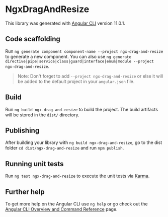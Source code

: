# NgxDragAndResize

This library was generated with [Angular CLI](https://github.com/angular/angular-cli) version 11.0.1.

## Code scaffolding

Run `ng generate component component-name --project ngx-drag-and-resize` to generate a new component. You can also use `ng generate directive|pipe|service|class|guard|interface|enum|module --project ngx-drag-and-resize`.
> Note: Don't forget to add `--project ngx-drag-and-resize` or else it will be added to the default project in your `angular.json` file. 

## Build

Run `ng build ngx-drag-and-resize` to build the project. The build artifacts will be stored in the `dist/` directory.

## Publishing

After building your library with `ng build ngx-drag-and-resize`, go to the dist folder `cd dist/ngx-drag-and-resize` and run `npm publish`.

## Running unit tests

Run `ng test ngx-drag-and-resize` to execute the unit tests via [Karma](https://karma-runner.github.io).

## Further help

To get more help on the Angular CLI use `ng help` or go check out the [Angular CLI Overview and Command Reference](https://angular.io/cli) page.
